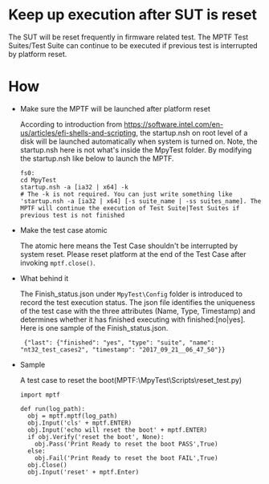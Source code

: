 # Keep up execution after SUT is reset

The SUT will be reset frequently in firmware related test. The MPTF Test Suites/Test Suite can continue to be executed if previous test is interrupted by platform reset. 


# How 
* Make sure the MPTF will be launched after platform reset
  
  According to introduction from https://software.intel.com/en-us/articles/efi-shells-and-scripting, the startup.nsh on root level of a disk will be launched automatically when system is turned on. Note, the startup.nsh here is not what's inside the MpyTest folder. By modifying the startup.nsh like below to launch the MPTF.

  ```
  fs0:    
  cd MpyTest  
  startup.nsh -a [ia32 | x64] -k
  # The -k is not required. You can just write something like 'startup.nsh -a [ia32 | x64] [-s suite_name | -ss suites_name]. The MPTF will continue the execution of Test Suite|Test Suites if previous test is not finished
  ```
* Make the test case atomic 
  
  The atomic here means the Test Case shouldn't be interrupted by system reset. Please reset platform at the end of the Test Case after invoking `mptf.close()`. 

* What behind it
  
  The Finish_status.json under `MpyTest\Config` folder is introduced to record the test execution status. The json file identifies the uniqueness of the test case with the three attributes (Name, Type, Timestamp) and determines whether it has finished executing with finished:[no|yes]. Here is one sample of the Finish_status.json.

  ```
   {"last": {"finished": "yes", "type": "suite", "name": "nt32_test_cases2", "timestamp": "2017_09_21__06_47_50"}}
  ```
 
* Sample 
  
  A test case to reset the boot(MPTF:\MpyTest\Scripts\reset_test.py)
  ```  
  import mptf
  
  def run(log_path):
    obj = mptf.mptf(log_path)
    obj.Input('cls' + mptf.ENTER)
    obj.Input('echo will reset the boot' + mptf.ENTER)
    if obj.Verify('reset the boot', None):
      obj.Pass('Print Ready to reset the boot PASS',True)
    else:
      obj.Fail('Print Ready to reset the boot FAIL',True)
    obj.Close()
    obj.Input('reset' + mptf.Enter) 
  ```
